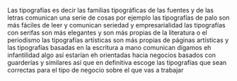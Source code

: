 Las tipografías es decir las familias tipográficas de las fuentes y de las letras comunican una serie de cosas por ejemplo las tipografías de palo son más fáciles de leer y comunican seriedad y empresarialidad las tipografías con serifas son más elegantes y son más propias de la literatura o el periodismo las tipografías artísticas son más propias de páginas artísticas y las tipografías basadas en la escritura a mano comunican digamos eh infantilidad algo así estarían eh orientadas hacia negocios basados con guarderías y similares así que en definitiva escoge las tipografías que sean correctas para el tipo de negocio sobre el que vas a trabajar 

